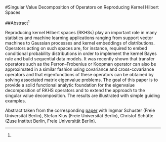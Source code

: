 #Singular Value Decomposition of Operators on Reproducing Kernel Hilbert Spaces

##Abstract[^*]

Reproducing kernel Hilbert spaces (RKHSs) play an important role in many statistics
and machine learning applications ranging from support vector machines to Gaussian
processes  and  kernel  embeddings  of  distributions.   Operators  acting  on  such  spaces
are,  for  instance,  required  to  embed  conditional  probability  distributions  in  order  to
implement  the  kernel  Bayes  rule  and  build  sequential  data  models.   It  was  recently
shown that transfer operators such as the Perron–Frobenius or Koopman operator can
also be approximated in a similar fashion using covariance and cross-covariance operators
and that eigenfunctions of these operators can be obtained by solving associated matrix
eigenvalue  problems.   The  goal  of  this  paper  is  to  provide  a  solid  functional  analytic
foundation  for  the  eigenvalue  decomposition  of  RKHS  operators  and  to  extend  the
approach to the singular value decomposition.  The results are illustrated with simple
guiding examples.

[^*]:
Abstract taken from the corresponding [paper](https://arxiv.org/abs/1807.09331) with Ingmar Schuster (Freie Universität Berlin), Stefan Klus (Freie Universität Berlin), Christof Schütte (Zuse Institut Berlin, Freie Universität Berlin).
